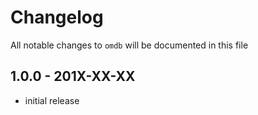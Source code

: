 # Changelog

All notable changes to `omdb` will be documented in this file

## 1.0.0 - 201X-XX-XX

- initial release
